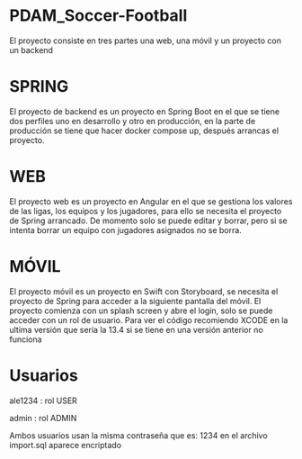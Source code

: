 # PDAM_Soccer-Football

El proyecto consiste en tres partes una web, una móvil y un proyecto con un backend

# SPRING

El proyecto de backend es un proyecto en Spring Boot en el que se tiene dos perfiles uno en desarrollo y otro en producción, en la parte de producción se tiene que hacer docker compose up, después arrancas el proyecto.

# WEB

El proyecto web es un proyecto en Angular en el que se gestiona los valores de las ligas, los equipos y los jugadores, para ello se necesita el proyecto de Spring arrancado. De momento solo se puede editar y borrar, pero si se intenta borrar un equipo con jugadores asignados no se borra.

# MÓVIL

El proyecto móvil es un proyecto en Swift con Storyboard, se necesita el proyecto de Spring para acceder a la siguiente pantalla del móvil. El proyecto comienza con un splash screen y abre el login, solo se puede acceder con un rol de usuario.
Para ver el código recomiendo XCODE en la ultima versión que sería la 13.4 si se tiene en una versión anterior no funciona

# Usuarios 

ale1234 : rol USER

admin : rol ADMIN

Ambos usuarios usan la misma contraseña que es: 1234 en el archivo import.sql aparece encriptado
